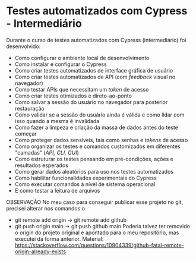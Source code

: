# Testes automatizados com Cypress - Intermediário


Durante o curso de testes automatizados com Cypress (intermediário) foi desenvolvido:

- Como configurar o ambiente local de desenvolvimento
- Como instalar e configurar o Cypress
- Como criar testes automatizados de interface gráfica de usuário
- Como criar testes automatizados de API (com _feedback_ visual no navegador)
- Como testar APIs que necessitam um _token_ de acesso
- Como criar testes otimizados e direto-ao-ponto
- Como salvar a sessão do usuário no navegador para posterior restauração
- Como validar se a sessão do usuário ainda é válida e como lidar com isso quando a mesma é invalidada
- Como fazer a limpeza e criação da massa de dados antes do teste começar
- Como proteger dados sensíveis, tais como senhas e _tokens_ de acesso
- Como organizar os testes e comandos customizados em diferentes "camadas" (_API, CLI, GUI_)
- Como estruturar os testes pensando em pré-condições, ações e resultados esperados
- Como gerar dados aleatórios para uso nos testes automatizados
- Como habilitar funcionalidades experimentais do Cypress
- Como executar comandos à nível de sistema operacional
- E como testar a leitura de arquivos

OBSERVAÇÃO
No meu caso para conseguir publicar esse projeto no git, precisei alterar nos comandos:o
- git remote add origin -> git remote add github
- git push origin main -> git push github main
Poderia talvez ter removido o origin do projeto original e apontado para o meu repositório, mas executei da forma anterior.
Material:
https://stackoverflow.com/questions/10904339/github-fatal-remote-origin-already-exists
